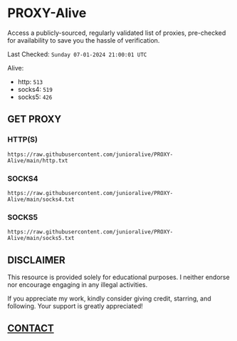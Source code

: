 # PROXY-Alive

Access a publicly-sourced, regularly validated list of proxies, pre-checked for availability to save you the hassle of verification.

Last Checked: `Sunday 07-01-2024 21:00:01 UTC`

Alive:
- http: `513`
- socks4: `519`
- socks5: `426`

## GET PROXY

### HTTP(S)

```https://raw.githubusercontent.com/junioralive/PROXY-Alive/main/http.txt```

### SOCKS4

```https://raw.githubusercontent.com/junioralive/PROXY-Alive/main/socks4.txt```

### SOCKS5

```https://raw.githubusercontent.com/junioralive/PROXY-Alive/main/socks5.txt```

## DISCLAIMER

This resource is provided solely for educational purposes. I neither endorse nor encourage engaging in any illegal activities.

If you appreciate my work, kindly consider giving credit, starring, and following. Your support is greatly appreciated! 

## [CONTACT](https://t.me/TheJuniorAlive)
